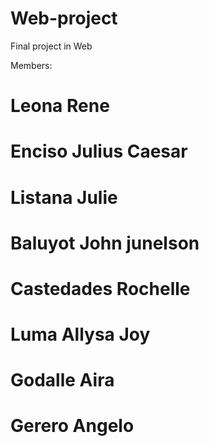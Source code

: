 # Web-project
Final project in Web

Members:

# Leona Rene 
# Enciso Julius Caesar 
# Listana Julie
# Baluyot John junelson
# Castedades Rochelle
# Luma Allysa Joy
# Godalle Aira
# Gerero Angelo

